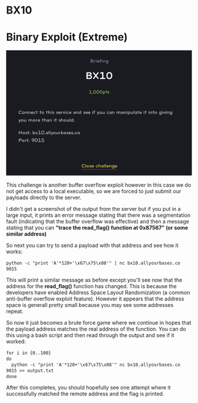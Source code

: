 # BX10
# Binary Exploit (Extreme)

![BX10](BX10.png)

This challenge is another buffer overflow exploit however in this case we do not get access to a local executable, so we are forced to just submit our payloads directly to the server.

I didn't get a screenshot of the output from the server but if you put in a large input, it prints an error message stating that there was a segmentation fault (indicating that the buffer overflow was effective) and then a message stating that you can **"trace the read_flag() function at 0x87567" (or some similar address)**

So next you can try to send a payload with that address and see how it works:

```
python -c "print 'A'*120+'\x67\x75\x08'" | nc bx10.allyourbases.co 9015
```

This will print a similar message as before except you'll see now that the address for the **read_flag()** function has changed. This is because the developers have enabled Address Space Layout Randomization (a common anti-buffer overflow exploit feature). However it appears that the address space is generall pretty small because you may see some addresses repeat.

So now it just becomes a brute force game where we continue in hopes that the payload address matches the real address of the function. You can do this using a bash script and then read through the output and see if it worked:

```
for i in {0..100}
do
  python -c "print 'A'*120+'\x67\x75\x08'" nc bx10.allyourbases.co 9015 >> output.txt
done
```

After this completes, you should hopefully see one attempt where it successfully matched the remote address and the flag is printed.
